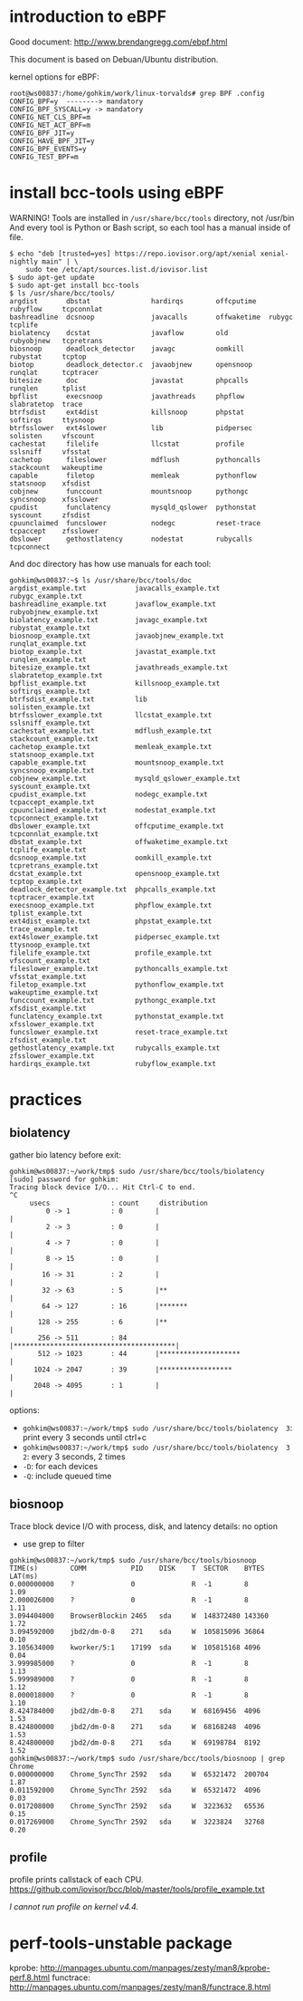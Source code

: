 # introduction to eBPF

Good document: http://www.brendangregg.com/ebpf.html

This document is based on Debuan/Ubuntu distribution.

kernel options for eBPF:
```
root@ws00837:/home/gohkim/work/linux-torvalds# grep BPF .config
CONFIG_BPF=y  --------> mandatory
CONFIG_BPF_SYSCALL=y -> mandatory
CONFIG_NET_CLS_BPF=m
CONFIG_NET_ACT_BPF=m
CONFIG_BPF_JIT=y
CONFIG_HAVE_BPF_JIT=y
CONFIG_BPF_EVENTS=y
CONFIG_TEST_BPF=m
```

# install bcc-tools using eBPF

WARNING! Tools are installed in ``/usr/share/bcc/tools`` directory, not /usr/bin
And every tool is Python or Bash script, so each tool has a manual inside of file.

```
$ echo "deb [trusted=yes] https://repo.iovisor.org/apt/xenial xenial-nightly main" | \
    sudo tee /etc/apt/sources.list.d/iovisor.list
$ sudo apt-get update
$ sudo apt-get install bcc-tools
$ ls /usr/share/bcc/tools/
argdist       dbstat               hardirqs        offcputime   rubyflow     tcpconnlat
bashreadline  dcsnoop              javacalls       offwaketime  rubygc       tcplife
biolatency    dcstat               javaflow        old          rubyobjnew   tcpretrans
biosnoop      deadlock_detector    javagc          oomkill      rubystat     tcptop
biotop        deadlock_detector.c  javaobjnew      opensnoop    runqlat      tcptracer
bitesize      doc                  javastat        phpcalls     runqlen      tplist
bpflist       execsnoop            javathreads     phpflow      slabratetop  trace
btrfsdist     ext4dist             killsnoop       phpstat      softirqs     ttysnoop
btrfsslower   ext4slower           lib             pidpersec    solisten     vfscount
cachestat     filelife             llcstat         profile      sslsniff     vfsstat
cachetop      fileslower           mdflush         pythoncalls  stackcount   wakeuptime
capable       filetop              memleak         pythonflow   statsnoop    xfsdist
cobjnew       funccount            mountsnoop      pythongc     syncsnoop    xfsslower
cpudist       funclatency          mysqld_qslower  pythonstat   syscount     zfsdist
cpuunclaimed  funcslower           nodegc          reset-trace  tcpaccept    zfsslower
dbslower      gethostlatency       nodestat        rubycalls    tcpconnect
```

And doc directory has how use manuals for each tool:
```
gohkim@ws00837:~$ ls /usr/share/bcc/tools/doc
argdist_example.txt            javacalls_example.txt       rubygc_example.txt
bashreadline_example.txt       javaflow_example.txt        rubyobjnew_example.txt
biolatency_example.txt         javagc_example.txt          rubystat_example.txt
biosnoop_example.txt           javaobjnew_example.txt      runqlat_example.txt
biotop_example.txt             javastat_example.txt        runqlen_example.txt
bitesize_example.txt           javathreads_example.txt     slabratetop_example.txt
bpflist_example.txt            killsnoop_example.txt       softirqs_example.txt
btrfsdist_example.txt          lib                         solisten_example.txt
btrfsslower_example.txt        llcstat_example.txt         sslsniff_example.txt
cachestat_example.txt          mdflush_example.txt         stackcount_example.txt
cachetop_example.txt           memleak_example.txt         statsnoop_example.txt
capable_example.txt            mountsnoop_example.txt      syncsnoop_example.txt
cobjnew_example.txt            mysqld_qslower_example.txt  syscount_example.txt
cpudist_example.txt            nodegc_example.txt          tcpaccept_example.txt
cpuunclaimed_example.txt       nodestat_example.txt        tcpconnect_example.txt
dbslower_example.txt           offcputime_example.txt      tcpconnlat_example.txt
dbstat_example.txt             offwaketime_example.txt     tcplife_example.txt
dcsnoop_example.txt            oomkill_example.txt         tcpretrans_example.txt
dcstat_example.txt             opensnoop_example.txt       tcptop_example.txt
deadlock_detector_example.txt  phpcalls_example.txt        tcptracer_example.txt
execsnoop_example.txt          phpflow_example.txt         tplist_example.txt
ext4dist_example.txt           phpstat_example.txt         trace_example.txt
ext4slower_example.txt         pidpersec_example.txt       ttysnoop_example.txt
filelife_example.txt           profile_example.txt         vfscount_example.txt
fileslower_example.txt         pythoncalls_example.txt     vfsstat_example.txt
filetop_example.txt            pythonflow_example.txt      wakeuptime_example.txt
funccount_example.txt          pythongc_example.txt        xfsdist_example.txt
funclatency_example.txt        pythonstat_example.txt      xfsslower_example.txt
funcslower_example.txt         reset-trace_example.txt     zfsdist_example.txt
gethostlatency_example.txt     rubycalls_example.txt       zfsslower_example.txt
hardirqs_example.txt           rubyflow_example.txt
```


# practices

## biolatency

gather bio latency before exit:
```
gohkim@ws00837:~/work/tmp$ sudo /usr/share/bcc/tools/biolatency 
[sudo] password for gohkim: 
Tracing block device I/O... Hit Ctrl-C to end.
^C
     usecs               : count     distribution
         0 -> 1          : 0        |                                        |
         2 -> 3          : 0        |                                        |
         4 -> 7          : 0        |                                        |
         8 -> 15         : 0        |                                        |
        16 -> 31         : 2        |                                        |
        32 -> 63         : 5        |**                                      |
        64 -> 127        : 16       |*******                                 |
       128 -> 255        : 6        |**                                      |
       256 -> 511        : 84       |****************************************|
       512 -> 1023       : 44       |********************                    |
      1024 -> 2047       : 39       |******************                      |
      2048 -> 4095       : 1        |                                        |
```

options:
* ``gohkim@ws00837:~/work/tmp$ sudo /usr/share/bcc/tools/biolatency  3``: print every 3 seconds until ctrl+c
* ``gohkim@ws00837:~/work/tmp$ sudo /usr/share/bcc/tools/biolatency  3 2``: every 3 seconds, 2 times
* ``-D``: for each devices
* ``-Q``: include queued time

## biosnoop

Trace block device I/O with process, disk, and latency details: no option
* use grep to filter
```
gohkim@ws00837:~/work/tmp$ sudo /usr/share/bcc/tools/biosnoop 
TIME(s)        COMM           PID    DISK    T  SECTOR    BYTES   LAT(ms)
0.000000000    ?              0              R  -1        8          1.09
2.000026000    ?              0              R  -1        8          1.11
3.094404000    BrowserBlockin 2465   sda     W  148372480 143360     1.72
3.094592000    jbd2/dm-0-8    271    sda     W  105815096 36864      0.10
3.105634000    kworker/5:1    17199  sda     W  105815168 4096       0.04
3.999985000    ?              0              R  -1        8          1.13
5.999989000    ?              0              R  -1        8          1.12
8.000018000    ?              0              R  -1        8          1.10
8.424784000    jbd2/dm-0-8    271    sda     W  68169456  4096       1.53
8.424800000    jbd2/dm-0-8    271    sda     W  68168248  4096       1.53
8.424800000    jbd2/dm-0-8    271    sda     W  69198784  8192       1.52
gohkim@ws00837:~/work/tmp$ sudo /usr/share/bcc/tools/biosnoop | grep Chrome
0.000000000    Chrome_SyncThr 2592   sda     W  65321472  200704     1.87
0.011592000    Chrome_SyncThr 2592   sda     W  65321472  4096       0.03
0.017208000    Chrome_SyncThr 2592   sda     W  3223632   65536      0.15
0.017269000    Chrome_SyncThr 2592   sda     W  3223824   32768      0.20
```

## profile

profile prints callstack of each CPU. 
https://github.com/iovisor/bcc/blob/master/tools/profile_example.txt

*I cannot run profile on kernel v4.4.*

# perf-tools-unstable package

kprobe: http://manpages.ubuntu.com/manpages/zesty/man8/kprobe-perf.8.html
functrace: http://manpages.ubuntu.com/manpages/zesty/man8/functrace.8.html
